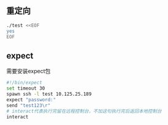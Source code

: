 ## 重定向

```bash
./test <<EOF
yes
EOF
```

## expect

需要安装expect包

```bash
#!/bin/expect
set timeout 30
spawn ssh -l test 10.125.25.189
expect "password:"
send "test123\r"
# interact代表执行完留在远程控制台，不加这句执行完后返回本地控制台
interact
```
